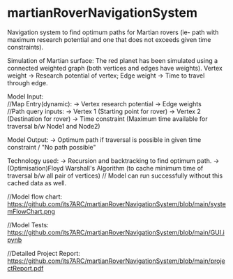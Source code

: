 # martianRoverNavigationSystem
Navigation system to find optimum paths for Martian rovers (ie- path with maximum research potential and one that does not exceeds given time constraints).

Simulation of Martian surface:
The red planet has been simulated using a connected weighted graph (both vertices and edges have weights).
Vertex weight -> Research potential of vertex;
Edge weight -> Time to travel through edge.

Model Input:    
  //Map Entry(dynamic):
  -> Vertex research potential
  -> Edge weights   
  //Path query inputs:
  -> Vertex 1 (Starting point for rover)
  -> Vertex 2 (Destination for rover)
  -> Time constraint (Maximum time available for traversal b/w Node1 and Node2) 
  
Model Output:
  -> Optimum path if traversal is possible in given time constraint / "No path possible"


Technology used:
-> Recursion and backtracking to find optimum path.
-> (Optimisation)Floyd Warshall's Algorithm (to cache minimum time of traversal b/w all pair of vertices) // Model can run successfully without this cached data as well.

//Model flow chart: https://github.com/its7ARC/martianRoverNavigationSystem/blob/main/systemFlowChart.png

//Model Tests: https://github.com/its7ARC/martianRoverNavigationSystem/blob/main/GUI.ipynb 

//Detailed Project Report: https://github.com/its7ARC/martianRoverNavigationSystem/blob/main/projectReport.pdf
